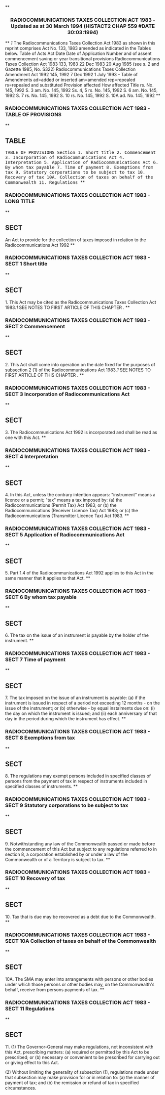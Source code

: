 **<b>

### <center><name>RADIOCOMMUNICATIONS TAXES COLLECTION ACT 1983 - Updated as at 30 March 1994 (HISTACT2 CHAP 559 #DATE 30:03:1994) </name></center>
</b>** *1* The Radiocommunications Taxes Collection Act 1983 as shown in this reprint comprises Act No. 133, 1983 amended as indicated in the Tables below.<lf>                                 Table of Acts<lf>     Act            Date                Date of           Application<lf>     Number and     of assent           commencement      saving or<lf>     year                                                 transitional<lf>                                                          provisions<lf>     Radiocommunications Taxes Collection Act 1983<lf>     133, 1983      22 Dec 1983         20 Aug 1985 (see s. 2 and Gazette<lf>                                        1985, No. S322)<lf>     Radiocommunications Taxes Collection Amendment Act 1992<lf>     145, 1992      7 Dec 1992          1 July 1993       -<lf>                             Table of Amendments<lf>     ad=added or inserted am=amended rep=repealed rs=repealed and substituted<lf>     Provision affected   How affected<lf>     Title                rs. No. 145, 1992<lf>     S. 3                 am. No. 145, 1992<lf>     Ss. 4, 5             rs. No. 145, 1992<lf>     S. 6                 am. No. 145, 1992<lf>     S. 7                 rs. No. 145, 1992<lf>     S. 10                rs. No. 145, 1992<lf>     S. 10A               ad. No. 145, 1992<lf> </lf></lf></lf></lf></lf></lf></lf></lf></lf></lf></lf></lf></lf></lf></lf></lf></lf></lf></lf></lf></lf>
**<b>

### <name>RADIOCOMMUNICATIONS TAXES COLLECTION ACT 1983 - TABLE OF PROVISIONS </name>
</b>** 

## TABLE
<tables> <tt>                      TABLE OF PROVISIONS<lf> Section<lf>     1\.    Short title<lf>     2\.    Commencement<lf>     3\.    Incorporation of Radiocommunications Act<lf>     4\.    Interpretation<lf>     5\.    Application of Radiocommunications Act<lf>     6\.    By whom tax payable<lf>     7\.    Time of payment<lf>     8\.    Exemptions from tax<lf>     9\.    Statutory corporations to be subject to tax<lf>    10\.    Recovery of tax<lf>   10A.    Collection of taxes on behalf of the Commonwealth<lf>    11\.    Regulations<lf> </lf></lf></lf></lf></lf></lf></lf></lf></lf></lf></lf></lf></lf></lf></tt></tables>
**<b>

### <name>RADIOCOMMUNICATIONS TAXES COLLECTION ACT 1983 - LONG TITLE </name>
</b>** 

## SECT
<sect>           An Act to provide for the collection of taxes imposed<lf>              in relation to the Radiocommunications Act 1992<lf> </lf></lf></sect>
**<b>

### <name>RADIOCOMMUNICATIONS TAXES COLLECTION ACT 1983 - SECT 1 Short title </name>
</b>** 

## SECT
<sect>   1\. This Act may be cited as the Radiocommunications Taxes Collection Act 1983.*1* SEE NOTES TO FIRST ARTICLE OF THIS CHAPTER . </sect>
**<b>

### <name>RADIOCOMMUNICATIONS TAXES COLLECTION ACT 1983 - SECT 2 Commencement </name>
</b>** 

## SECT
<sect>   2\. This Act shall come into operation on the date fixed for the purposes of subsection 2 (1) of the Radiocommunications Act 1983.*1* SEE NOTES TO FIRST ARTICLE OF THIS CHAPTER . </sect>
**<b>

### <name>RADIOCOMMUNICATIONS TAXES COLLECTION ACT 1983 - SECT 3 Incorporation of Radiocommunications Act </name>
</b>** 

## SECT
<sect>   3\. The Radiocommunications Act 1992 is incorporated and shall be read as one with this Act. </sect>
**<b>

### <name>RADIOCOMMUNICATIONS TAXES COLLECTION ACT 1983 - SECT 4 Interpretation </name>
</b>** 

## SECT
<sect>   4\. In this Act, unless the contrary intention appears:<lf>   "instrument" means a licence or a permit;<lf>   "tax" means a tax imposed by:<lf>   (a) the Radiocommunications (Permit Tax) Act 1983; or<lf>   (b) the Radiocommunications (Receiver Licence Tax) Act 1983; or<lf>   (c) the Radiocommunications (Transmitter Licence Tax) Act 1983\. </lf></lf></lf></lf></lf></sect>
**<b>

### <name>RADIOCOMMUNICATIONS TAXES COLLECTION ACT 1983 - SECT 5 Application of Radiocommunications Act </name>
</b>** 

## SECT
<sect>   5\. Part 1.4 of the Radiocommunications Act 1992 applies to this Act in the same manner that it applies to that Act. </sect>
**<b>

### <name>RADIOCOMMUNICATIONS TAXES COLLECTION ACT 1983 - SECT 6 By whom tax payable </name>
</b>** 

## SECT
<sect>   6\. The tax on the issue of an instrument is payable by the holder of the instrument. </sect>
**<b>

### <name>RADIOCOMMUNICATIONS TAXES COLLECTION ACT 1983 - SECT 7 Time of payment </name>
</b>** 

## SECT
<sect>   7\. The tax imposed on the issue of an instrument is payable:<lf>   (a) if the instrument is issued in respect of a period not exceeding 12 months - on the issue of the instrument; or<lf>   (b) otherwise - by equal instalments due on:<lf>     (i) the day on which the instrument is issued; and<lf>     (ii) each anniversary of that day in the period during which the<lf> instrument has effect. </lf></lf></lf></lf></lf></sect>
**<b>

### <name>RADIOCOMMUNICATIONS TAXES COLLECTION ACT 1983 - SECT 8 Exemptions from tax </name>
</b>** 

## SECT
<sect>   8\. The regulations may exempt persons included in specified classes of persons from the payment of tax in respect of instruments included in specified classes of instruments. </sect>
**<b>

### <name>RADIOCOMMUNICATIONS TAXES COLLECTION ACT 1983 - SECT 9 Statutory corporations to be subject to tax </name>
</b>** 

## SECT
<sect>   9\. Notwithstanding any law of the Commonwealth passed or made before the commencement of this Act but subject to any regulations referred to in section 8, a corporation established by or under a law of the Commonwealth or of a Territory is subject to tax. </sect>
**<b>

### <name>RADIOCOMMUNICATIONS TAXES COLLECTION ACT 1983 - SECT 10 Recovery of tax </name>
</b>** 

## SECT
<sect>   10\. Tax that is due may be recovered as a debt due to the Commonwealth. </sect>
**<b>

### <name>RADIOCOMMUNICATIONS TAXES COLLECTION ACT 1983 - SECT 10A Collection of taxes on behalf of the Commonwealth </name>
</b>** 

## SECT
<sect>   10A. The SMA may enter into arrangements with persons or other bodies under which those persons or other bodies may, on the Commonwealth's behalf, receive from persons payments of tax. </sect>
**<b>

### <name>RADIOCOMMUNICATIONS TAXES COLLECTION ACT 1983 - SECT 11 Regulations </name>
</b>** 

## SECT
<sect>   11\. (1) The Governor-General may make regulations, not inconsistent with this Act, prescribing matters:<lf>   (a) required or permitted by this Act to be prescribed; or<lf>   (b) necessary or convenient to be prescribed for carrying out or giving effect to this Act. 

<lf>   (2) Without limiting the generality of subsection (1), regulations made under that subsection may make provision for or in relation to:<lf>   (a) the manner of payment of tax; and<lf>   (b) the remission or refund of tax in specified circumstances. </lf></lf></lf>
</lf></lf></sect>
